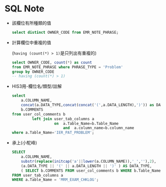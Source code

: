 # SQL Note

- 該欄位有所種類的值

  ```sql
  select distinct OWNER_CODE from EMR_NOTE_PHRASE;
  ```

  

- 計算欄位中重複的值

  (`having (count(*) > 1)`是只列出有重複的)

  ```sql
  select OWNER_CODE, count(*) as count
  from EMR_NOTE_PHRASE where PHRASE_TYPE = 'Problem'
  group by OWNER_CODE
  -- having (count(*) > 1)
  ```

  

- HIS3用-欄位名/類型/註解

  ```sql
  select
      a.COLUMN_NAME,
      concat(a.DATA_TYPE,concat(concat('(',a.DATA_LENGTH),')')) as DATA_TYPE,
      b.COMMENTS
  from user_col_comments b
           left join user_tab_columns a
                     on  a.Table_Name=b.Table_Name
                         and  a.column_name=b.column_name
  where a.Table_Name='IER_PAT_PROBLEM';
  ```

  

- 承上(小駝峰)

  ```sql
  SELECT
      a.COLUMN_NAME,
      substr(replace(initcap('a'||lower(a.COLUMN_NAME)),'_',''),2),
      (a.DATA_TYPE || '(' || a.DATA_LENGTH || ')' ) AS DATA_TYPE,
      ( SELECT b.COMMENTS FROM user_col_comments b WHERE b.Table_Name = a.Table_Name AND b.column_name = a.column_name ) AS COMMENTS
  FROM user_tab_columns a
  WHERE a.Table_Name = 'MRM_EXAM_CHKLOG';
  ```

  